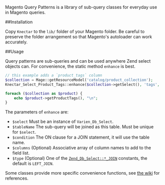 Magento Query Patterns is a library of sub-query classes for everyday use in Magento queries.

##Installation

Copy `Knectar` to the `lib/` folder of your Magento folder. 
Be careful to preserve the folder arrangement so that Magento's autoloader can work accurately.

##Usage

Query patterns are sub-queries and can be used anywhere Zend select objects can.
For convenience, the static method `enhance` is best.

```php
// this example adds a `product_tags` column
$collection = Mage::getResourceModel('catalog/product_collection');
Knectar_Select_Product_Tags::enhance($collection->getSelect(), 'tags', 'tags.product_id=e.entity_id');

foreach ($collection as $product) {
    echo $product->getProductTags(), "\n";
}
```

The parameters of `enhance` are:

- `$select` Must be an instance of `Varien_Db_Select`.
- `$tableName` The sub-query will be joined as this table. Must be unique for `$select`.
- `$condition` The ON clause for a JOIN statement, it will use the table name.
- `$columns` (Optional) Associative array of column names to add to the field list.
- `$type` (Optional) One of the [`Zend_Db_Select::*_JOIN`](http://framework.zend.com/manual/en/zend.db.select.html#zend.db.select.building.join) constants, the default is `LEFT_JOIN`.

Some classes provide more specific convenience functions, see [the wiki](https://github.com/Knectar/Magento-Query-Patterns/wiki) for references.
